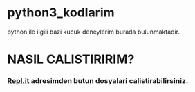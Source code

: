 # python3_kodlarim
python ile ilgili bazi kucuk deneylerim burada bulunmaktadir.


<h1> 
NASIL CALISTIRIRIM?
</h1>

<h3>
<a href="https://repl.it/@tansionline/python3kodlarim">Repl.it</a>
adresimden butun dosyalari calistirabilirsiniz.
</h3>
